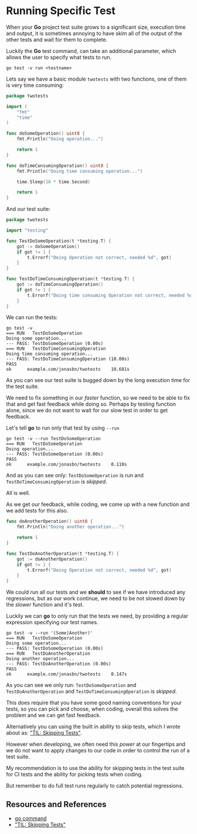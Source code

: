 # Running Specific Test

When your **Go** project test suite grows to a significant size, execution time and output, it is sometimes annoying to have skim all of the output of the other tests and wait for them to complete.

Luckily the **Go** test command, can take an additional parameter, which allows the user to specify what tests to run.

```shell
go test -v run <testname>
```

Lets say we have a basic module `twotests` with two functions, one of them is very time consuming:

```go
package twotests

import (
    "fmt"
    "time"
)

func doSomeOperation() uint8 {
    fmt.Println("Doing operation...")

    return 1
}

func doTimeConsumingOperation() uint8 {
    fmt.Println("Doing time consuming operation...")

    time.Sleep(10 * time.Second)

    return 1
}
```

And our test suite:

```go
package twotests

import "testing"

func TestDoSomeOperation(t *testing.T) {
    got := doSomeOperation()
    if got != 1 {
        t.Errorf("Doing Operation not correct, needed %d", got)
    }
}

func TestDoTimeConsumingOperation(t *testing.T) {
    got := doTimeConsumingOperation()
    if got != 1 {
        t.Errorf("Doing time consuming Operation not correct, needed %d", got)
    }
}
```

We can run the tests:

```shell
go test -v
=== RUN   TestDoSomeOperation
Doing some operation...
--- PASS: TestDoSomeOperation (0.00s)
=== RUN   TestDoTimeConsumingOperation
Doing time consuming operation...
--- PASS: TestDoTimeConsumingOperation (10.00s)
PASS
ok      example.com/jonasbn/twotests    10.681s
```

As you can see our test suite is bugged down by the long execution time for the test suite.

We need to fix something in our _faster_ function, so we need to be able to fix that and get fast feedback while doing so. Perhaps by testing function alone, since we do not want to wait for our slow test in order to get feedback.

Let's tell **go** to run only that test by using `--run`

```shell
go test -v --run TestDoSomeOperation
=== RUN   TestDoSomeOperation
Doing operation...
--- PASS: TestDoSomeOperation (0.00s)
PASS
ok      example.com/jonasbn/twotests    0.110s
```

And as you can see only: `TestDoSomeOperation` is run and `TestDoTimeConsumingOperation` is _skipped_.

All is well.

As we get our feedback, while coding, we come up with a new function and we add tests for this also.

```go
func doAnotherOperation() uint8 {
    fmt.Println("Doing another operation...")

    return 1
}
```

```go
func TestDoAnotherOperation(t *testing.T) {
    got := doAnotherOperation()
    if got != 1 {
        t.Errorf("Doing Operation not correct, needed %d", got)
    }
}
```

We could run all our tests and we **should** to see if we have introduced any regressions, but as our work continue, we need to be not slowed down by the _slower_ function and it's test.

Luckily we can **go** to only run that the tests we need, by providing a regular expression specifying our test names.

```shell
go test -v --run '(Some|Another)'
=== RUN   TestDoSomeOperation
Doing some operation...
--- PASS: TestDoSomeOperation (0.00s)
=== RUN   TestDoAnotherOperation
Doing another operation...
--- PASS: TestDoAnotherOperation (0.00s)
PASS
ok      example.com/jonasbn/twotests    0.147s
```

As you can see we only run: `TestDoSomeOperation` and `TestDoAnotherOperation` and `TestDoTimeConsumingOperation` is _skipped_.

This does require that you have some good naming conventions for your tests, so you can pick and choose, when coding, overall this solves the problem and we can get fast feedback.

Alternatively you can using the built in ability to skip tests, which I wrote about as: ["TIL: Skipping Tests"][tilskiptests].

However when developing, we often need this _power_ at our fingertips and we do not want to apply changes to our code in order to control the run of a test suite.

My recommendation is to use the ability for skipping tests in the test suite for CI tests and the ability for picking tests when coding.

But remember to do full test runs regularly to catch potential regressions.

## Resources and References

- [go command][gocmd]
- ["TIL: Skipping Tests"][tilskiptests]

[gocmd]: https://pkg.go.dev/cmd/go
[tilskiptests]: http://jonasbn.github.io/til/go/skipping_tests.html
